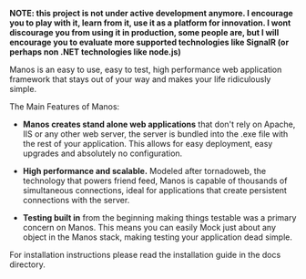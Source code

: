 **NOTE: this project is not under active development anymore. I encourage you to play with it, learn from it, use it as a platform for innovation. I wont discourage you from using it in production, some people are, but I will encourage you to evaluate more supported technologies like SignalR (or perhaps non .NET technologies like node.js)**

Manos is an easy to use, easy to test, high performance web application framework that stays out of your way and makes your life ridiculously simple.

The Main Features of Manos:

 - **Manos creates stand alone web applications** that don't rely on Apache, IIS or any other web server, the server is bundled into the .exe file with the rest of your application.  This allows for easy deployment, easy upgrades and absolutely no configuration. 

 - **High performance and scalable.**  Modeled after tornadoweb, the technology that powers friend feed, Manos is capable of thousands of simultaneous connections, ideal for applications that create persistent connections with the server.

 - **Testing built in** from the beginning making things testable was a primary concern on Manos.  This means you can easily Mock just about any object in the Manos stack, making testing your application dead simple.


For installation instructions please read the installation guide in the docs directory.
